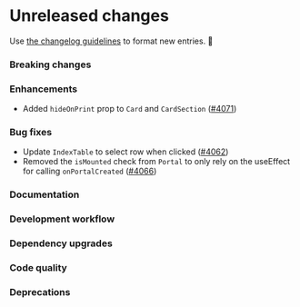 # Unreleased changes

Use [the changelog guidelines](https://git.io/polaris-changelog-guidelines) to format new entries. 💜

### Breaking changes

### Enhancements

- Added `hideOnPrint` prop to `Card` and `CardSection` ([#4071](https://github.com/Shopify/polaris-react/pull/4071))

### Bug fixes

- Update `IndexTable` to select row when clicked ([#4062](https://github.com/Shopify/polaris-react/issues/4062))
- Removed the `isMounted` check from `Portal` to only rely on the useEffect for calling `onPortalCreated` ([#4066](https://github.com/Shopify/polaris-react/pull/4066))

### Documentation

### Development workflow

### Dependency upgrades

### Code quality

### Deprecations
